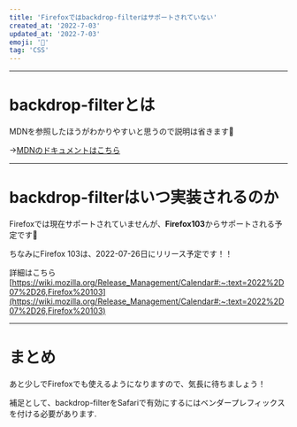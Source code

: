 ```yaml
---
title: 'Firefoxではbackdrop-filterはサポートされていない'
created_at: '2022-7-03'
updated_at: '2022-7-03'
emoji: '🎨'
tag: 'CSS'
---
```


***
# backdrop-filterとは
MDNを参照したほうがわかりやすいと思うので説明は省きます🙏


→[MDNのドキュメントはこちら](https://developer.mozilla.org/ja/docs/Web/CSS/backdrop-filter)

***
# backdrop-filterはいつ実装されるのか
Firefoxでは現在サポートされていませんが、**Firefox103**からサポートされる予定です🎉

ちなみにFirefox 103は、2022-07-26日にリリース予定です！！

詳細はこちら
[https://wiki.mozilla.org/Release_Management/Calendar#:~:text=2022%2D07%2D26,Firefox%20103](https://wiki.mozilla.org/Release_Management/Calendar#:~:text=2022%2D07%2D26,Firefox%20103)

***
# まとめ
あと少しでFirefoxでも使えるようになりますので、気長に待ちましょう！

補足として、backdrop-filterをSafariで有効にするにはベンダープレフィックスを付ける必要があります.